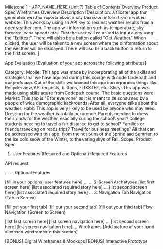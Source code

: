 Milestone 1 - APP_NAME_HERE (Unit 7)
Table of Contents
Overview
Product Spec
Wireframes
Overview
Description
[Description: A flixster app that generates weather reports about a city based on inform from a wether website. This works by using an API key to request weather results from a openweather.com. The app will information such as temperature, sky forcaste, wind speeds etc.. First the user will ne asked to input a city usng the "Edittext". There will aslso be a button called "Get Weather." When clicked, the user will be taken to a new screen where the oinformation about the westher will be displayed. There will aso be a back button to return to the first screen.
]

App Evaluation
[Evaluation of your app across the following attributes]

Category:
Mobile: This app was made by incoorporating all of the skills and strategies that we have aquired during this courge with code Codepath and our professor. Out of the skills we learned this app incoorporates things like Recyclerview, API requests, buttons, FLIXSTER, etc. 
Story: This app was made using skills aquire from Codepath course. The basic questions were 
Market: This app is "E for everyone" as it is meant to be sonsumed by a people of wide demographic backrounds. After all, everyone talks about the weather.
Habit: This app is very likely to be used by anyone who may need. Dressing for the weather is a daily occurence. Parents needing to dress their kinds for the weather, espcially during the schools year? College students needing to travel a fair distance to get to school? Families or friends traveking on roads trips? Travel for business meetings? All that can be addressed with this app. From the hot Suns of the Sprine and Summer, to the ice cold snow of the Winter, to the varing skys of Fall.
Scope:
Product Spec
1. User Features (Required and Optional)
Required Features

API request

...
...
Optional Features

[fill in your optional user features here]
...
...
2. Screen Archetypes
[list first screen here]
[list associated required story here]
...
[list second screen here]
[list associated required story here]
...
3. Navigation
Tab Navigation (Tab to Screen)

[fill out your first tab]
[fill out your second tab]
[fill out your third tab]
Flow Navigation (Screen to Screen)

[list first screen here]
[list screen navigation here]
...
[list second screen here]
[list screen navigation here]
...
Wireframes
[Add picture of your hand sketched wireframes in this section] 



[BONUS] Digital Wireframes & Mockups
[BONUS] Interactive Prototype



